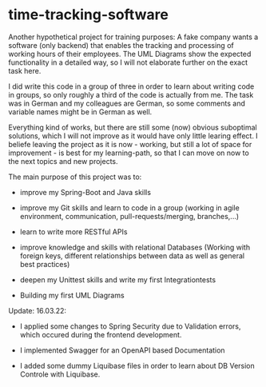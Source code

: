 # time-tracking-software

Another hypothetical project for training purposes:
A fake company wants a software (only backend) that enables the tracking and processing of working hours of their employees. The UML Diagrams show the expected functionality in a detailed way, so I will not elaborate further on the exact task here.

I did write this code in a group of three in order to learn about writing code in groups, so only roughly a third of the code is actually from me. The task was in German and my colleagues are German, so some comments and variable names might be in German as well.

Everything kind of works, but there are still some (now) obvious suboptimal solutions, which I will not improve as it would have only little learing effect.
I beliefe leaving the project as it is now - working, but still a lot of space for improvement - is best for my learning-path, so that I can move on now to the next topics and new projects.


The main purpose of this project was to:

  - improve my Spring-Boot and Java skills
  
  - improve my Git skills and learn to code in a group (working in agile environment, communication, pull-requests/merging, branches,...)
  
  - learn to write more RESTful APIs
  
  - improve knowledge and skills with relational Databases (Working with foreign keys, different relationships between data as well as general best practices)
  
  - deepen my Unittest skills and write my first Integrationtests
  
  - Building my first UML Diagrams
  
Update: 16.03.22: 

 - I applied some changes to Spring Security due to Validation errors, which occured during the frontend development.
 
 - I implemented Swagger for an OpenAPI based Documentation

 - I added some dummy Liquibase files in order to learn about DB Version Controle with Liquibase. 
